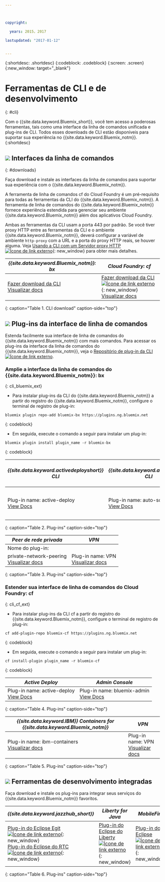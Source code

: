 ```yaml
---



copyright:

  years: 2015，2017

lastupdated: "2017-01-12"


---
```


{:shortdesc: .shortdesc}
{:codeblock: .codeblock}
{:screen: .screen}
{:new_window: target="_blank"}

# Ferramentas de CLI e de desenvolvimento
{: #cli}

Com o {{site.data.keyword.Bluemix_short}}, você tem acesso a poderosas ferramentas, tais como uma interface da linha de comandos unificada e plug-ins de CLI. Todos esses downloads de CLI estão disponíveis para suportar sua experiência no {{site.data.keyword.Bluemix_notm}}.
{:shortdesc}

## ![](./images/CLI.svg) Interfaces da linha de comandos
{: #downloads}

Faça download e instale as interfaces da linha de comandos para suportar sua experiência com o {{site.data.keyword.Bluemix_notm}}.

A ferramenta de linha de comandos cf do Cloud Foundry é um pré-requisito para todas as ferramentas da CLI do {{site.data.keyword.Bluemix_notm}}. A ferramenta de linha de comandos do {{site.data.keyword.Bluemix_notm}} fornece experiência estendida para gerenciar seu ambiente {{site.data.keyword.Bluemix_notm}} além dos aplicativos Cloud Foundry.

Ambas as ferramentas da CLI usam a porta 443 por padrão. Se você tiver proxy HTTP entre as ferramentas da CLI e o ambiente {{site.data.keyword.Bluemix_notm}}, deverá configurar a variável de ambiente `http-proxy` com a URL e a porta do proxy HTTP reais, se houver alguma. Veja [Usando a CLI com um Servidor proxy HTTP ![Ícone de link externo](../icons/launch-glyph.svg)](http://docs.cloudfoundry.org/cf-cli/http-proxy.html){: new_window} para obter mais detalhes.


| *{{site.data.keyword.Bluemix_notm}}: bx* | *Cloud Foundry: cf* |
|---------------------|---------------|
| [Fazer download da CLI](http://clis.ng.bluemix.net/) <br> [Visualizar docs](/docs/cli/reference/bluemix_cli/index.html)|  [Fazer download da CLI ![Ícone de link externo](../icons/launch-glyph.svg)](https://github.com/cloudfoundry/cli/releases){: new_window}  <br> [Visualizar docs](/docs/cli/reference/cfcommands/index.html) |
{: caption="Table 1. CLI download" caption-side="top"}


## ![](./images/CLI_Plugin.svg) Plug-ins da interface de linha de comandos

Estenda facilmente sua interface de linha de comandos do {{site.data.keyword.Bluemix_notm}} com mais comandos. Para acessar os plug-ins da interface da linha de comandos do {{site.data.keyword.Bluemix_notm}}, veja o [Repositório de plug-in da CLI ![Ícone de link externo](../icons/launch-glyph.svg)](https://plugins.ng.bluemix.net/).

### Amplie a interface da linha de comandos do {{site.data.keyword.Bluemix_notm}}: bx
{: cli_bluemix_ext}

* Para instalar plug-ins da CLI do {{site.data.keyword.Bluemix_notm}} a partir do registro do {{site.data.keyword.Bluemix_notm}}, configure o terminal de registro de plug-in:

```
bluemix plugin repo-add bluemix-bx https://plugins.ng.bluemix.net
```
{: codeblock}

* Em seguida, execute o comando a seguir para instalar um plug-in:

```
bluemix plugin install plugin_name -r bluemix-bx
```
{: codeblock}


| *{{site.data.keyword.activedeployshort}} CLI* | *{{site.data.keyword.autoscaling}} CLI* | *IBM Bluemix Container Service*  |
|-----|-----|-----|
| Plug-in name: active-deploy <br> [View Docs](/docs/services/ActiveDeploy/cli.html#cli) | Plug-in name: auto-scaling <br> [View Docs](/docs/cli/plugins/auto-scaling/index.html) |  Plug-in name: container-service  <br> [View Docs](/docs/containers/cs_cli_devtools.html) |
{: caption="Table 2. Plug-ins" caption-side="top"}

|  *Peer de rede privada* | *VPN*  |
|-----|-----|
| Nome do plug-in:
private-network-peering  <br> [Visualizar docs](/docs/cli/plugins/pnp/index.html) |Plug-in name: VPN  <br> [Visualizar docs](/docs/cli/plugins/bx_vpn/index.html) |
{: caption="Table 3. Plug-ins" caption-side="top"}


### Estender sua interface de linha de comandos do Cloud Foundry: cf
{: cli_cf_ext}

* Para instalar plug-ins da CLI cf a partir do registro do {{site.data.keyword.Bluemix_notm}}, configure o terminal de registro de plug-in:

```
cf add-plugin-repo bluemix-cf https://plugins.ng.bluemix.net
```
{: codeblock}

* Em seguida, execute o comando a seguir para instalar um plug-in:

```
cf install-plugin plugin_name -r bluemix-cf
```
{: codeblock}


| *Active Deploy* | *Admin Console* |
|-----------------|-----------------|
| Plug-in name: active-deploy <br>  [View Docs](/docs/services/ActiveDeploy/cli.html#cli) |  Plug-in name: bluemix-admin <br> [View Docs](/docs/cli/plugins/bluemix_admin/index.html) |
{: caption="Table 4. Plug-ins" caption-side="top"}


| *{{site.data.keyword.IBM}} Containers for {{site.data.keyword.Bluemix_notm}}* | *VPN* |
|-----------------|-----------------|
| Plug-in name: ibm-containers <br> [Visualizar docs](https://www.{DomainName}/docs/containers/container_cli_cfic.html#container_cli_cfic) | Plug-in name: VPN <br> [Visualizar docs](/docs/cli/plugins/vpn/index.html) |
{: caption="Table 5. Plug-ins" caption-side="top"}


## ![](./images/Integrated_Dev_Tools.svg) Ferramentas de desenvolvimento integradas

Faça download e instale os plug-ins para integrar seus serviços do {{site.data.keyword.Bluemix_notm}} favoritos.

| *{{site.data.keyword.jazzhub_short}}* | *Liberty for Java* | *MobileFirst* | *{{site.data.keyword.rules_short}}* | *Eclipse Tools for Bluemix* |
|-------------|----------|----------|----------|----------|
| [Plug-in do Eclipse Egit ![Ícone de link externo](../icons/launch-glyph.svg)](https://hub.jazz.net/docs/reference/gitclient/#eclipse_using_egit){: new_window} <br> [Plug-in do Eclipse do RTC ![Ícone de link externo](../icons/launch-glyph.svg)](https://hub.jazz.net/docs/reference/gitclient/#eclipse_using_rtc){: new_window} | [Plug-in do Eclipse do Liberty ![Ícone de link externo](../icons/launch-glyph.svg)](https://developer.ibm.com/wasdev/downloads/liberty-profile-using-eclipse/){: new_window} | [Plug-in do Eclipse ![Ícone de link externo](../icons/launch-glyph.svg)](https://marketplace.eclipse.org/content/ibm-mobilefirst-platform-studio){: new_window} | [Plug-in do Eclipse do Rules Designer ![Ícone de link externo](../icons/launch-glyph.svg)](/docs/services/rules/index.html#rulov002) | [Plug-in do Eclipse do Bluemix ![Ícone de link externo](../icons/launch-glyph.svg)](https://console.ng.bluemix.net/docs/manageapps/eclipsetools/eclipsetools.html){: new_window} |
{: caption="Table 6. Plug-ins" caption-side="top"}
